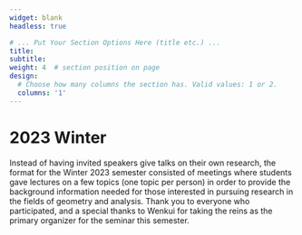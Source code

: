 ```yaml
---
widget: blank
headless: true

# ... Put Your Section Options Here (title etc.) ...
title: 
subtitle: 
weight: 4  # section position on page
design:
  # Choose how many columns the section has. Valid values: 1 or 2.
  columns: '1'
---
```

# 2023 Winter
Instead of having invited speakers give talks on their own research, the format for the Winter 2023 semester consisted of meetings where students gave lectures on a few topics (one topic per person) in order to provide the background information needed for those interested in pursuing research in the fields of geometry and analysis. Thank you to everyone who participated, and a special thanks to Wenkui for taking the reins as the primary organizer for the seminar this semester.

